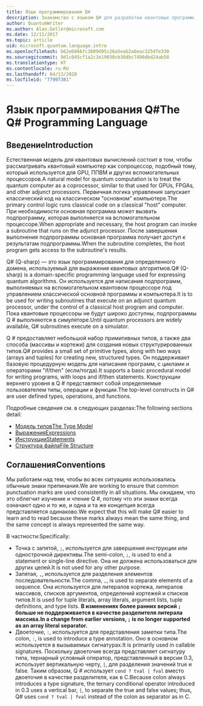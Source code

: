 ```yaml
---
title: Язык программирования Q#
description: Знакомство с языком Q# для разработки квантовых программ.
author: QuantumWriter
ms.author: Alan.Geller@microsoft.com
ms.date: 12/11/2017
ms.topic: article
uid: microsoft.quantum.language.intro
ms.openlocfilehash: b62e6866fc3609d95c26a5eab2a6eac325dfe330
ms.sourcegitcommit: 9d1c045cf1a2c3e19030cb38dbc7496dbd24ab58
ms.translationtype: HT
ms.contentlocale: ru-RU
ms.lasthandoff: 04/13/2020
ms.locfileid: "77907381"
---
```

# <a name="the-q-programming-language"></a><span data-ttu-id="e6592-103">Язык программирования Q#</span><span class="sxs-lookup"><span data-stu-id="e6592-103">The Q# Programming Language</span></span>

## <a name="introduction"></a><span data-ttu-id="e6592-104">Введение</span><span class="sxs-lookup"><span data-stu-id="e6592-104">Introduction</span></span>

<span data-ttu-id="e6592-105">Естественная модель для квантовых вычислений состоит в том, чтобы рассматривать квантовый компьютер как сопроцессор, подобный тому, который используется для GPU, ППВМ и других вспомогательных процессоров.</span><span class="sxs-lookup"><span data-stu-id="e6592-105">A natural model for quantum computation is to treat the quantum computer as a coprocessor, similar to that used for GPUs, FPGAs, and other adjunct processors.</span></span>
<span data-ttu-id="e6592-106">Первичная логика управления запускает классический код на классическом "основном" компьютере.</span><span class="sxs-lookup"><span data-stu-id="e6592-106">The primary control logic runs classical code on a classical "host" computer.</span></span>
<span data-ttu-id="e6592-107">При необходимости основная программа может вызвать подпрограмму, которая выполняется на вспомогательном процессоре.</span><span class="sxs-lookup"><span data-stu-id="e6592-107">When appropriate and necessary, the host program can invoke a subroutine that runs on the adjunct processor.</span></span>
<span data-ttu-id="e6592-108">После завершения выполнения подпрограммы основная программа получает доступ к результатам подпрограммы.</span><span class="sxs-lookup"><span data-stu-id="e6592-108">When the subroutine completes, the host program gets access to the subroutine's results.</span></span>

<span data-ttu-id="e6592-109">Q# (Q-sharp) — это язык программирования для определенного домена, используемый для выражения квантовых алгоритмов.</span><span class="sxs-lookup"><span data-stu-id="e6592-109">Q# (Q-sharp) is a domain-specific programming language used for expressing quantum algorithms.</span></span>
<span data-ttu-id="e6592-110">Он используется для написания подпрограмм, выполняемых на вспомогательном квантовом процессоре под управлением классической основной программы и компьютера.</span><span class="sxs-lookup"><span data-stu-id="e6592-110">It is to be used for writing subroutines that execute on an adjunct quantum processor, under the control of a classical host program and computer.</span></span>
<span data-ttu-id="e6592-111">Пока квантовые процессоры не будут широко доступны, подпрограммы Q # выполняются в симуляторе.</span><span class="sxs-lookup"><span data-stu-id="e6592-111">Until quantum processors are widely available, Q# subroutines execute on a simulator.</span></span>

<span data-ttu-id="e6592-112">Q # предоставляет небольшой набор примитивных типов, а также два способа (массивы и кортежи) для создания новых структурированных типов.</span><span class="sxs-lookup"><span data-stu-id="e6592-112">Q# provides a small set of primitive types, along with two ways (arrays and tuples) for creating new, structured types.</span></span>
<span data-ttu-id="e6592-113">Он поддерживает базовую процедурную модель для написания программ, с циклами и операторами "if/then" (если/тогда).</span><span class="sxs-lookup"><span data-stu-id="e6592-113">It supports a basic procedural model for writing programs, with loops and if/then statements.</span></span>
<span data-ttu-id="e6592-114">Конструкции верхнего уровня в Q # представляют собой определяемые пользователем типы, операции и функции.</span><span class="sxs-lookup"><span data-stu-id="e6592-114">The top-level constructs in Q# are user defined types, operations, and functions.</span></span>

<span data-ttu-id="e6592-115">Подробные сведения см. в следующих разделах:</span><span class="sxs-lookup"><span data-stu-id="e6592-115">The following sections detail:</span></span>
- [<span data-ttu-id="e6592-116">Модель типов</span><span class="sxs-lookup"><span data-stu-id="e6592-116">The Type Model</span></span>](xref:microsoft.quantum.language.type-model)
- [<span data-ttu-id="e6592-117">Выражения</span><span class="sxs-lookup"><span data-stu-id="e6592-117">Expressions</span></span>](xref:microsoft.quantum.language.expressions)
- [<span data-ttu-id="e6592-118">Инструкции</span><span class="sxs-lookup"><span data-stu-id="e6592-118">Statements</span></span>](xref:microsoft.quantum.language.statements)
- [<span data-ttu-id="e6592-119">Структура файла</span><span class="sxs-lookup"><span data-stu-id="e6592-119">File Structure</span></span>](xref:microsoft.quantum.language.file-structure)

## <a name="conventions"></a><span data-ttu-id="e6592-120">Соглашения</span><span class="sxs-lookup"><span data-stu-id="e6592-120">Conventions</span></span>

<span data-ttu-id="e6592-121">Мы работаем над тем, чтобы во всех ситуациях использовались обычные знаки препинания.</span><span class="sxs-lookup"><span data-stu-id="e6592-121">We are working to ensure that common punctuation marks are used consistently in all situations.</span></span>
<span data-ttu-id="e6592-122">Мы ожидаем, что это облегчит изучение и чтение Q #, потому что эти знаки всегда означают одно и то же, и одна и та же концепция всегда представляется одинаково.</span><span class="sxs-lookup"><span data-stu-id="e6592-122">We expect that this will make Q# easier to learn and to read because these marks always mean the same thing, and the same concept is always represented the same way.</span></span>

<span data-ttu-id="e6592-123">В частности:</span><span class="sxs-lookup"><span data-stu-id="e6592-123">Specifically:</span></span>

- <span data-ttu-id="e6592-124">Точка с запятой, `;`, используется для завершения инструкции или однострочной директивы.</span><span class="sxs-lookup"><span data-stu-id="e6592-124">The semi-colon, `;`, is used to end a statement or single-line directive.</span></span>
  <span data-ttu-id="e6592-125">Она не должена использоваться для других целей.</span><span class="sxs-lookup"><span data-stu-id="e6592-125">It is not used for any other purpose.</span></span>
- <span data-ttu-id="e6592-126">Запятая, `,`, используется для разделения элементов последовательности.</span><span class="sxs-lookup"><span data-stu-id="e6592-126">The comma, `,`, is used to separate elements of a sequence.</span></span> <span data-ttu-id="e6592-127">Она используется для литералов кортежа, литералов массивов, списков аргументов, определений кортежей и списков типов.</span><span class="sxs-lookup"><span data-stu-id="e6592-127">It is used for tuple literals, array literals, argument lists, tuple definitions, and type lists.</span></span> <span data-ttu-id="e6592-128">**В изменениях более ранних версий `;` больше не поддерживается в качестве разделителя литерала массива.**</span><span class="sxs-lookup"><span data-stu-id="e6592-128">**In a change from earlier versions, `;` is no longer supported as an array literal separator.**</span></span>
- <span data-ttu-id="e6592-129">Двоеточие, `:`, используется для представления заметки типа.</span><span class="sxs-lookup"><span data-stu-id="e6592-129">The colon, `:`, is used to introduce a type annotation.</span></span> <span data-ttu-id="e6592-130">Оно в основном используется в вызываемых сигнатурах.</span><span class="sxs-lookup"><span data-stu-id="e6592-130">It is primarily used in callable signatures.</span></span>
  <span data-ttu-id="e6592-131">Поскольку двоеточие всегда представляет сигнатуру типа, тернарный условный оператор, представленный в версии 0.3, использует вертикальную черту, `|`, для разделения значений true и false. Таким образом, Q # использует `cond ? tval | fval` вместо двоеточия в качестве разделителя, как в C.</span><span class="sxs-lookup"><span data-stu-id="e6592-131">Because colon always introduces a type signature, the ternary conditional operator introduced in 0.3 uses a vertical bar, `|`, to separate the true and false values; thus, Q# uses `cond ? tval | fval` instead of the colon as separator as in C.</span></span>
  
